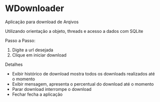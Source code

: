 # WDownloader
Aplicação para download de Arqivos

Utilizando orientação a objeto, threads e acesso a dados com SQLite

Passo a Passo:
1. Digite a url desejada
2. Clique em iniciar download

Detalhes
- Exibir histórico de download mostra todos os downloads realizados até o momento
- Exibir mensagem, apresenta o percentual do download até o momento
- Parar download interrompe o download
- Fechar fecha a aplicação
